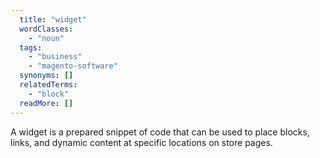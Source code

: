 ```yaml
---
  title: "widget"
  wordClasses: 
    - "noun"
  tags: 
    - "business"
    - "magento-software"
  synonyms: []
  relatedTerms: 
    - "block"
  readMore: []
---
```

A widget is a prepared snippet of code that can be used to place blocks, links, and dynamic content at specific locations on store pages.
